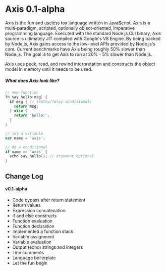 # Axis 0.1-alpha
Axis is the fun and useless toy language written in JavaScript. Axis is a multi-paradigm, scripted, optionally object-oriented, imperative programming language. Executed with the standard Node.js CLI binary, Axis source is ultimately JIT compiled with Google's V8 Engine. By being backed by Node.js, Axis gains access to the low-level APIs provided by Node.js's core. Current benchmarks have Axis being roughly 50% slower than Node.js. The goal is to get Axis to run at 20% - 5% slower than Node.js.

Axis uses peek, read, and rewind interpretation and constructs the object model in memory until it needs to be used.

##### What does Axis look like?
```go
// new function
fn say_hello(msg) {
  if msg { // truthy/falsy conditionals
    return msg;
  } else {
    return 'hello!';
  }
}

// set a variable
var name = 'axis';

// do a conditional
if name == 'axis' {
  echo say_hello(); // argument optional
}
```

## Change Log

#### v0.1-alpha
- Code bypass after return statement
- Return values
- Expression concatenation
- if and else constructs
- Function evaluation
- Function declaration
- Implemented a function stack
- Variable assignment
- Variable evaluation
- Output (echo) strings and integers
- Line comments
- Language boilerplate
- Let the fun begin
